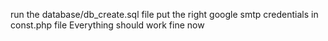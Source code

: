 run the database/db_create.sql file 
put the right google smtp credentials in const.php file 
Everything should work fine now
